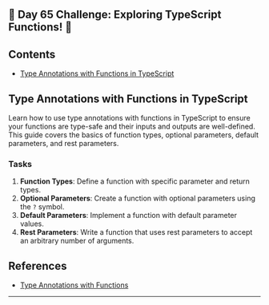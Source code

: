 ## 🚀 Day 65 Challenge: Exploring TypeScript Functions! 🚀

## Contents
- [Type Annotations with Functions in TypeScript](#type-annotations-with-functions-in-typescript)

## Type Annotations with Functions in TypeScript

Learn how to use type annotations with functions in TypeScript to ensure your functions are type-safe and their inputs and outputs are well-defined. This guide covers the basics of function types, optional parameters, default parameters, and rest parameters.

### Tasks
1. **Function Types**: Define a function with specific parameter and return types.
2. **Optional Parameters**: Create a function with optional parameters using the `?` symbol.
3. **Default Parameters**: Implement a function with default parameter values.
4. **Rest Parameters**: Write a function that uses rest parameters to accept an arbitrary number of arguments.

## References
- [Type Annotations with Functions](https://github.com/AsharibAli/100-days-of-code/tree/main/day-65/TS-Function)

---